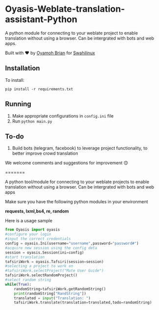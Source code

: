 # Oyasis-Weblate-translation-assistant-Python

A python module for connecting to your weblate project to enable translation without using a browser. Can be intergrated with bots and web apps. 

Built with ❤️ by [Oyamoh Brian](https://github.com/oyamoh-brian) for [Swahilinux](https://swahilinux.org)

## Installation

To install:

`pip install -r requirements.txt`

## Running

1. Make appropriate configurations in `config.ini` file
3. Run `python main.py`

## To-do

1. Build bots (telegram, facebook) to leverage project functionality, to better improve crowd translation

We welcome comments and suggestions for improvement 😊

=======

A python tool/module for connecting to your weblate projects to enable translation without using a browser. Can be intergrated with bots and web apps


Make sure you have the following python modules in your environment 

**requests, lxml,bs4, re, random**


Here is a usage sample


```python
from Oyasis import oyasis
#configure your login
#input the correct credentials
config = oyasis.Ini(username="username",password="password#")
#acquire new session using the config deta
session = oyasis.Session(ini=config)
#start translation
tafsiriWork = oyasis.Tafsiri(session=session)
#selecting a project to work on
#tafsiriWork.selectProject("Mate User Guide")
tafsiriWork.selectRandomProject()
#select random string
while(True):
    randomString=tafsiriWork.getRandomString()
    print(randomString["RandString"])
    translated = input("Translation: ")
    tafsiriWork.translate(translation=translated,todo=randomString)
```

